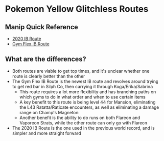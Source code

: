 # Pokemon Yellow Glitchless Routes

## Manip Quick Reference
- [2020 IB Route](2020-ib/README.md)
- [Gym Flex IB Route](flexgym-ib/README.md)
## What are the differences?
- Both routes are viable to get top times, and it's unclear whether one route is clearly better than the other
- The Gym Flex IB Route is the newest IB route and revolves around trying to get red bar in Silph Co, then carrying it through Koga/Erika/Sabrina
  - This route requires a lot more flexibility and has branching paths on which gyms to do in what order and when to use certain items
  - A key benefit to this route is being level 44 for Mansion, eliminating the L43 Ratatta/Raticate encounters, as well as eliminating a damage range on Champ's Magneton
  - Another benefit is the ability to do runs on both Flareon and Vaporeon Strats, while the other route can only go with Flareon
- The 2020 IB Route is the one used in the previous world record, and is simpler and more straight forward
